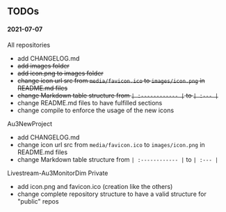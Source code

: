 ## TODOs

#### 2021-07-07

All repositories
- add CHANGELOG.md
- ~~add images folder~~
- ~~add icon.png to images folder~~
- ~~change icon url src from `media/favicon.ico` to `images/icon.png` in README.md files~~
- ~~change Markdown table structure from `| :------------ |` to `| :--- |`~~
- change README.md files to have fulfilled sections
- change compile to enforce the usage of the new icons

Au3NewProject
- add CHANGELOG.md
- change icon url src from `media/favicon.ico` to `images/icon.png` in README.md files
- change Markdown table structure from `| :------------ |` to `| :--- |`

Livestream-Au3MonitorDim Private
- add icon.png and favicon.ico (creation like the others)
- change complete repository structure to have a valid structure for "public" repos
